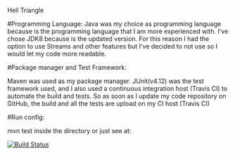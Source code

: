 
Hell Triangle

#Programming Language:
Java was my choice as programming language because is the programming language that I am more experienced with. I've chose JDK8 because is the updated version. For this reason I had the option to use Streams and other features but I've decided to not use so I would let my code more readable.

#Package manager and Test Framework:

Maven was used as my package manager. JUnit(v4.12) was the test framework used, and I also used a continuous integration host (Travis CI) to automate the build and tests. So as soon as I update my code repository on GitHub, the build and all the tests are upload on my CI host (Travis CI) 

#Run config:

mvn test inside the directory or just see at:

[![Build Status](https://travis-ci.org/joaomfiumari/challenge-hell-triangle.svg?branch=master)](https://travis-ci.org/joaomfiumari/challenge-hell-triangle)
